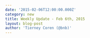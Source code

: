 ```yaml
---
date: '2015-02-06T12:00:00.000Z'
category: new
title: Weekly Update - Feb 6th, 2015
layout: blog-post
author: 'Tierney Coren (@bnb)'
---
```

